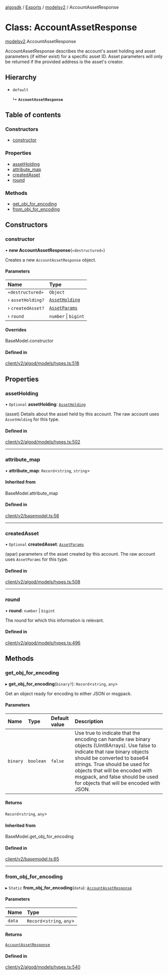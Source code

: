 [algosdk](../README.md) / [Exports](../modules.md) / [modelsv2](../modules/modelsv2.md) / AccountAssetResponse

# Class: AccountAssetResponse

[modelsv2](../modules/modelsv2.md).AccountAssetResponse

AccountAssetResponse describes the account's asset holding and asset parameters
(if either exist) for a specific asset ID. Asset parameters will only be
returned if the provided address is the asset's creator.

## Hierarchy

- `default`

  ↳ **`AccountAssetResponse`**

## Table of contents

### Constructors

- [constructor](modelsv2.AccountAssetResponse.md#constructor)

### Properties

- [assetHolding](modelsv2.AccountAssetResponse.md#assetholding)
- [attribute\_map](modelsv2.AccountAssetResponse.md#attribute_map)
- [createdAsset](modelsv2.AccountAssetResponse.md#createdasset)
- [round](modelsv2.AccountAssetResponse.md#round)

### Methods

- [get\_obj\_for\_encoding](modelsv2.AccountAssetResponse.md#get_obj_for_encoding)
- [from\_obj\_for\_encoding](modelsv2.AccountAssetResponse.md#from_obj_for_encoding)

## Constructors

### constructor

• **new AccountAssetResponse**(`«destructured»`)

Creates a new `AccountAssetResponse` object.

#### Parameters

| Name | Type |
| :------ | :------ |
| `«destructured»` | `Object` |
| › `assetHolding?` | [`AssetHolding`](modelsv2.AssetHolding.md) |
| › `createdAsset?` | [`AssetParams`](modelsv2.AssetParams.md) |
| › `round` | `number` \| `bigint` |

#### Overrides

BaseModel.constructor

#### Defined in

[client/v2/algod/models/types.ts:518](https://github.com/algorand/js-algorand-sdk/blob/13a5d73/src/client/v2/algod/models/types.ts#L518)

## Properties

### assetHolding

• `Optional` **assetHolding**: [`AssetHolding`](modelsv2.AssetHolding.md)

(asset) Details about the asset held by this account.
The raw account uses `AssetHolding` for this type.

#### Defined in

[client/v2/algod/models/types.ts:502](https://github.com/algorand/js-algorand-sdk/blob/13a5d73/src/client/v2/algod/models/types.ts#L502)

___

### attribute\_map

• **attribute\_map**: `Record`<`string`, `string`\>

#### Inherited from

BaseModel.attribute\_map

#### Defined in

[client/v2/basemodel.ts:56](https://github.com/algorand/js-algorand-sdk/blob/13a5d73/src/client/v2/basemodel.ts#L56)

___

### createdAsset

• `Optional` **createdAsset**: [`AssetParams`](modelsv2.AssetParams.md)

(apar) parameters of the asset created by this account.
The raw account uses `AssetParams` for this type.

#### Defined in

[client/v2/algod/models/types.ts:508](https://github.com/algorand/js-algorand-sdk/blob/13a5d73/src/client/v2/algod/models/types.ts#L508)

___

### round

• **round**: `number` \| `bigint`

The round for which this information is relevant.

#### Defined in

[client/v2/algod/models/types.ts:496](https://github.com/algorand/js-algorand-sdk/blob/13a5d73/src/client/v2/algod/models/types.ts#L496)

## Methods

### get\_obj\_for\_encoding

▸ **get_obj_for_encoding**(`binary?`): `Record`<`string`, `any`\>

Get an object ready for encoding to either JSON or msgpack.

#### Parameters

| Name | Type | Default value | Description |
| :------ | :------ | :------ | :------ |
| `binary` | `boolean` | `false` | Use true to indicate that the encoding can handle raw binary objects (Uint8Arrays). Use false to indicate that raw binary objects should be converted to base64 strings. True should be used for objects that will be encoded with msgpack, and false should be used for objects that will be encoded with JSON. |

#### Returns

`Record`<`string`, `any`\>

#### Inherited from

BaseModel.get\_obj\_for\_encoding

#### Defined in

[client/v2/basemodel.ts:65](https://github.com/algorand/js-algorand-sdk/blob/13a5d73/src/client/v2/basemodel.ts#L65)

___

### from\_obj\_for\_encoding

▸ `Static` **from_obj_for_encoding**(`data`): [`AccountAssetResponse`](modelsv2.AccountAssetResponse.md)

#### Parameters

| Name | Type |
| :------ | :------ |
| `data` | `Record`<`string`, `any`\> |

#### Returns

[`AccountAssetResponse`](modelsv2.AccountAssetResponse.md)

#### Defined in

[client/v2/algod/models/types.ts:540](https://github.com/algorand/js-algorand-sdk/blob/13a5d73/src/client/v2/algod/models/types.ts#L540)
